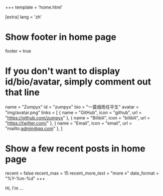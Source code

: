 +++
template = 'home.html'

[extra]
lang = 'zh'

# Show footer in home page
footer = true

# If you don't want to display id/bio/avatar, simply comment out that line
name = "Zumpyx"
id = "zumpyx"
bio = "一蓑烟雨任平生"
avatar = "img/avatar.png"
links = [
    { name = "GitHub", icon = "github", url = "https://github.com/zumpyx" },
    { name = "Bilibili", icon = "bilibili", url = "https://twitter.com/" },
    { name = "Email", icon = "email", url = "mailto:admin@qq.com" },
]

# Show a few recent posts in home page
recent = false
recent_max = 15
recent_more_text = "more »"
date_format = "%Y-%m-%d"
+++

Hi, I'm ...